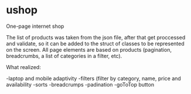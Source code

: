 # ushop
One-page internet shop

The list of products was taken from the json file, after that get proccessed and validate, so it can be added to the struct of classes to be represented on the screen.
All page elements are based on products (pagination, breadcrumbs, a list of categories in a filter, etc).

What realized:

-laptop and mobile adaptivity
-filters (filter by category, name, price and availability
-sorts
-breadcrumps
-padination
-goToTop button
